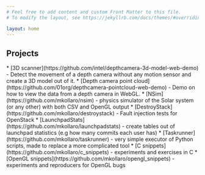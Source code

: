 ```yaml
---
# Feel free to add content and custom Front Matter to this file.
# To modify the layout, see https://jekyllrb.com/docs/themes/#overriding-theme-defaults

layout: home
---
```


<h2>Projects</h2>
* [3D scanner](https://github.com/intel/depthcamera-3d-model-web-demo) -
  Detect the movement of a depth camera without any motion sensor and create
  a 3D model out of it.
* [Depth camera point cloud](https://github.com/01org/depthcamera-pointcloud-web-demo) -
  Demo on how to view the data from a depth camera in WebGL.
* [NSim](https://github.com/mkollaro/nsim) - physics simulator of the Solar
  system (or any other) with both CSV and OpenGL output
* [DestroyStack](https://github.com/mkollaro/destroystack) - Fault injection
   tests for OpenStack
* [LaunchpadStats](https://github.com/mkollaro/launchpadstats) - create tables out
  of launchpad statistics (e.g how many commits each user has)
* [Taskrunner](https://github.com/mkollaro/taskrunner) - very simple executor of
  Python scripts, made to replace a more complicated tool
* [C snippets](https://github.com/mkollaro/c_snippets) - experiments and
  exercises in C
* [OpenGL snippets](https://github.com/mkollaro/opengl_snippets) - experiments and
  reproducers for OpenGL bugs


